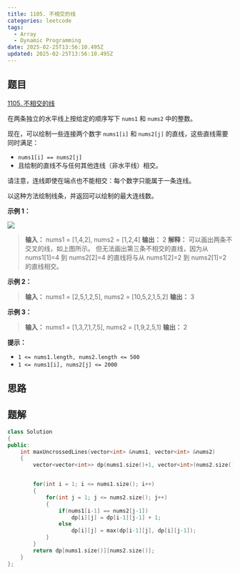 ```yaml
---
title: 1105. 不相交的线
categories: leetcode
tags: 
  - Array
  - Dynamic Programming
date: 2025-02-25T13:56:10.495Z
updated: 2025-02-25T13:56:10.495Z
---
```


<!--more-->

## 题目

[1105. 不相交的线](https://leetcode.cn/problems/uncrossed-lines)

在两条独立的水平线上按给定的顺序写下 `nums1` 和 `nums2` 中的整数。

现在，可以绘制一些连接两个数字 `nums1[i]` 和 `nums2[j]` 的直线，这些直线需要同时满足：

  *  `nums1[i] == nums2[j]`
  * 且绘制的直线不与任何其他连线（非水平线）相交。

请注意，连线即使在端点也不能相交：每个数字只能属于一条连线。

以这种方法绘制线条，并返回可以绘制的最大连线数。



**示例 1：**

![](https://assets.leetcode.com/uploads/2019/04/26/142.png)

> 
> 
> **输入：** nums1 = [1,4,2], nums2 = [1,2,4]
> **输出：** 2
> **解释：** 可以画出两条不交叉的线，如上图所示。
> 但无法画出第三条不相交的直线，因为从 nums1[1]=4 到 nums2[2]=4 的直线将与从 nums1[2]=2 到 nums2[1]=2 的直线相交。
> 

**示例 2：**

> 
> 
> **输入：** nums1 = [2,5,1,2,5], nums2 = [10,5,2,1,5,2]
> **输出：** 3
> 

**示例 3：**

> 
> 
> **输入：** nums1 = [1,3,7,1,7,5], nums2 = [1,9,2,5,1]
> **输出：** 2



**提示：**

  * `1 <= nums1.length, nums2.length <= 500`
  * `1 <= nums1[i], nums2[j] <= 2000`





## 思路


## 题解

```cpp
class Solution
{
public:
    int maxUncrossedLines(vector<int> &nums1, vector<int> &nums2)
    {
        vector<vector<int>> dp(nums1.size()+1, vector<int>(nums2.size()+1,0));


        for(int i = 1; i <= nums1.size(); i++)
        {
            for(int j = 1; j <= nums2.size(); j++)
            {
                if(nums1[i-1] == nums2[j-1])
                    dp[i][j] = dp[i-1][j-1] + 1;
                else 
                    dp[i][j] = max(dp[i-1][j], dp[i][j-1]);
            }
        }
        return dp[nums1.size()][nums2.size()];
    }
};
```
